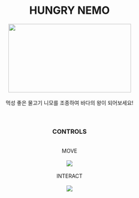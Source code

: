 <div align=center>
<h1>HUNGRY NEMO</h1>
   <img width="327" height="183" src = https://github.com/user-attachments/assets/2b81c954-edd8-4789-ad67-bd99922702fa>
</br></br>
  먹성 좋은 물고기 니모를 조종하여 바다의 왕이 되어보세요! </br></br></br>
  <h3>CONTROLS</h3></br>
   MOVE</br></br>
   <img src = "https://github.com/user-attachments/assets/32aa1b88-0797-4462-9e75-1a162d37719b"></br>
</br>
INTERACT</br></br>
   <img src = "https://github.com/user-attachments/assets/e749cfbc-07e2-4581-a033-b611fab448d3">

</div>
